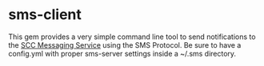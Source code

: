 sms-client
==========

This gem provides a very simple command line tool to send notifications to the [SCC Messaging Service](https://github.com/vlewin/sms-server) using the SMS Protocol.
Be sure to have a config.yml with proper sms-server settings inside a ~/.sms directory.
